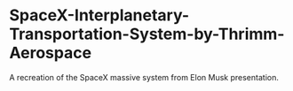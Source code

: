 # SpaceX-Interplanetary-Transportation-System-by-Thrimm-Aerospace
A recreation of the SpaceX massive system from Elon Musk presentation.
